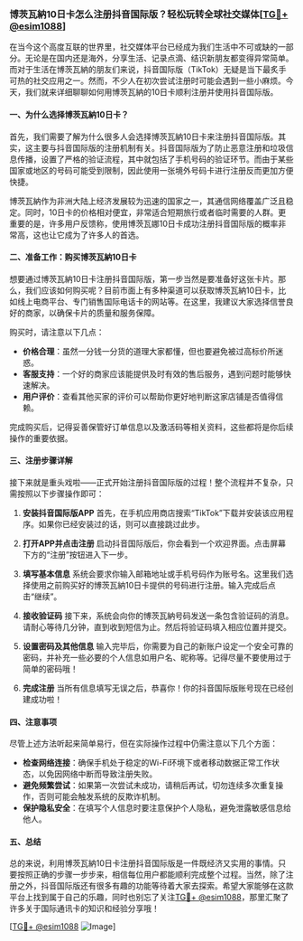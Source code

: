 ### 博茨瓦納10日卡怎么注册抖音国际版？轻松玩转全球社交媒体[[TG💪+ @esim1088](https://t.me/s/esim1088)]

在当今这个高度互联的世界里，社交媒体平台已经成为我们生活中不可或缺的一部分。无论是在国内还是海外，分享生活、记录点滴、结识新朋友都变得异常简单。而对于生活在博茨瓦納的朋友们来说，抖音国际版（TikTok）无疑是当下最炙手可热的社交应用之一。然而，不少人在初次尝试注册时可能会遇到一些小麻烦。今天，我们就来详细聊聊如何用博茨瓦納的10日卡顺利注册并使用抖音国际版。

#### 一、为什么选择博茨瓦納10日卡？

首先，我们需要了解为什么很多人会选择博茨瓦納10日卡来注册抖音国际版。其实，这主要与抖音国际版的注册机制有关。抖音国际版为了防止恶意注册和垃圾信息传播，设置了严格的验证流程，其中就包括了手机号码的验证环节。而由于某些国家或地区的号码可能受到限制，因此使用一张境外号码卡进行注册反而更加方便快捷。

博茨瓦納作为非洲大陆上经济发展较为迅速的国家之一，其通信网络覆盖广泛且稳定。同时，10日卡的价格相对便宜，非常适合短期旅行或者临时需要的人群。更重要的是，许多用户反馈称，使用博茨瓦娜10日卡成功注册抖音国际版的概率非常高，这也让它成为了许多人的首选。

#### 二、准备工作：购买博茨瓦納10日卡

想要通过博茨瓦納10日卡注册抖音国际版，第一步当然是要准备好这张卡片。那么，我们应该如何购买呢？目前市面上有多种渠道可以获取博茨瓦納10日卡，比如线上电商平台、专门销售国际电话卡的网站等。在这里，我建议大家选择信誉良好的商家，以确保卡片的质量和服务保障。

购买时，请注意以下几点：
- **价格合理**：虽然一分钱一分货的道理大家都懂，但也要避免被过高标价所迷惑。
- **客服支持**：一个好的商家应该能提供及时有效的售后服务，遇到问题时能够快速解决。
- **用户评价**：查看其他买家的评价可以帮助你更好地判断这家店铺是否值得信赖。

完成购买后，记得妥善保管好订单信息以及激活码等相关资料，这些都将是你后续操作的重要依据。

#### 三、注册步骤详解

接下来就是重头戏啦——正式开始注册抖音国际版的过程！整个流程并不复杂，只需按照以下步骤操作即可：

1. **安装抖音国际版APP**
   首先，在手机应用商店搜索“TikTok”下载并安装该应用程序。如果你已经安装过的话，则可以直接跳过此步。

2. **打开APP并点击注册**
   启动抖音国际版后，你会看到一个欢迎界面。点击屏幕下方的“注册”按钮进入下一步。

3. **填写基本信息**
   系统会要求你输入邮箱地址或手机号码作为账号名。这里我们选择使用之前购买好的博茨瓦納10日卡提供的号码进行注册。输入完成后点击“继续”。

4. **接收验证码**
   接下来，系统会向你的博茨瓦納号码发送一条包含验证码的消息。请耐心等待几分钟，直到收到短信为止。然后将验证码填入相应位置并提交。

5. **设置密码及其他信息**
   输入完毕后，你需要为自己的新账户设定一个安全可靠的密码，并补充一些必要的个人信息如用户名、昵称等。记得尽量不要使用过于简单的密码哦！

6. **完成注册**
   当所有信息填写无误之后，恭喜你！你的抖音国际版账号现在已经创建成功啦！

#### 四、注意事项

尽管上述方法听起来简单易行，但在实际操作过程中仍需注意以下几个方面：

- **检查网络连接**：确保手机处于稳定的Wi-Fi环境下或者移动数据正常工作状态，以免因网络中断而导致注册失败。
- **避免频繁尝试**：如果第一次尝试未成功，请稍后再试，切勿连续多次重复操作，否则可能会触发系统的反欺诈机制。
- **保护隐私安全**：在填写个人信息时要注意保护个人隐私，避免泄露敏感信息给他人。

#### 五、总结

总的来说，利用博茨瓦納10日卡注册抖音国际版是一件既经济又实用的事情。只要按照正确的步骤一步步来，相信每位用户都能顺利完成整个过程。当然，除了注册之外，抖音国际版还有很多有趣的功能等待着大家去探索。希望大家能够在这款平台上找到属于自己的乐趣，同时也别忘了关注[TG💪+ @esim1088](https://t.me/s/esim1088)，那里汇聚了许多关于国际通讯卡的知识和经验分享哦！

[[TG💪+ @esim1088](https://t.me/s/esim1088) ![Image](https://i.postimg.cc/4NQfJmqS/Snipaste-2025-05-13-00-14-12.png)]